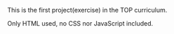 This is the first project(exercise) in the TOP curriculum.

Only HTML used, no CSS nor JavaScript included.